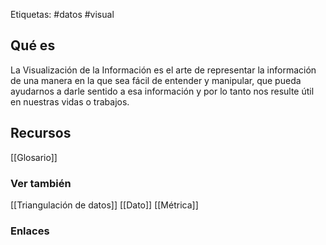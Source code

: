 Etiquetas: #datos #visual 

## Qué es
La Visualización de la Información es el arte de representar la información de una manera en la que sea fácil de entender y manipular, que pueda ayudarnos a darle sentido a esa información y por lo tanto nos resulte útil en nuestras vidas o trabajos.

## Recursos
[[Glosario]]

### Ver también
[[Triangulación de datos]]
[[Dato]]
[[Métrica]]

### Enlaces
